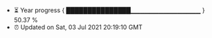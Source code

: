 - ⏳ Year progress { ███████████████▁▁▁▁▁▁▁▁▁▁▁▁▁▁▁ } 50.37 %
- ⏰ Updated on Sat, 03 Jul 2021 20:19:10 GMT

